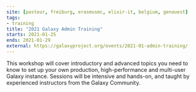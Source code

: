 ```yaml
---
site: [pasteur, freiburg, erasmusmc, elixir-it, belgium, genouest]
tags:
- training
title: "2021 Galaxy Admin Training"
starts: 2021-01-25
ends: 2021-01-29
external: https://galaxyproject.org/events/2021-01-admin-training/
---
```


This workshop will cover introductory and advanced topics you need to know to set up your own production, high-performance and multi-user Galaxy instance. Sessions will be intensive and hands-on, and taught by experienced instructors from the Galaxy Community. 